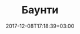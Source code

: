 ---
title: "Баунти"
date: 2017-12-08T17:18:39+03:00
tag: "wiki"
info:
    one: "это специальные кампании, организуемые различными ICO"
    two: "Баунти (bounty, досл. «награда», «подарок», «поощрение») — это специальные кампании, организуемые различными ICO с целью продвижения и популяризации своего бренда, а также награда, выделяемая криптовалютным проектом тем людям, кто готов выполнять определенные действия для его продвижения. Изначально баунти помогали разработчикам привлекать тестировщика продукта, чтобы искать проблемы в системе. Вознаграждение, как правило, выплачивается в тех монетах, которые и продаются на данном ICO."
---